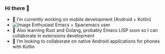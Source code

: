 ### Hi there 👋

<!--
**stradicat/stradicat** is a ✨ _special_ ✨ repository because its `README.md` (this file) appears on your GitHub profile.

Here are some ideas to get you started:
-->
- 🔭 I’m currently working on mobile development (Android + Kotlin)
- ![image](https://user-images.githubusercontent.com/30353238/182044656-c8a97ec0-bb80-4905-ad15-29a3864eaee2.png) Enthusiast Emacs + Spacemacs user
- 🌱 Also learning Rust and Golang, probably Emacs LISP soon so I can collaborate in extensions development
- 👯 I’m looking to collaborate on native Android applications for phones with Kotlin
<!--
- 🤔 I’m looking for help with ...
- 💬 Ask me about ...
- 📫 How to reach me: ...
-->
<!--
- 😄 Pronouns: ...
- ⚡ Fun fact: ...
-->
